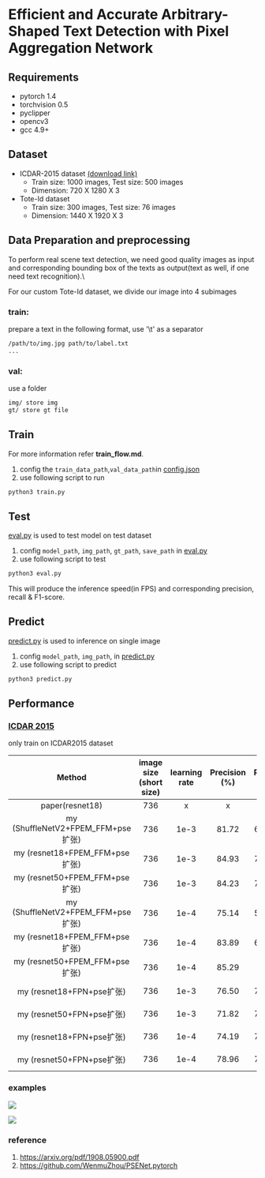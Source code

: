 # Efficient and Accurate Arbitrary-Shaped Text Detection with Pixel Aggregation Network

<!-- ![](imgs/paper/PAN.jpg) -->

## Requirements
* pytorch 1.4
* torchvision 0.5
* pyclipper
* opencv3
* gcc 4.9+

## Dataset 

- ICDAR-2015 dataset [(download link)](https://rrc.cvc.uab.es/?ch=4&com=downloads)
  - Train size: 1000 images, Test size: 500 images
  - Dimension: 720 X 1280 X 3
- Tote-Id dataset
  - Train size: 300 images, Test size: 76 images
  - Dimension:  1440 X 1920  X 3

## Data Preparation and preprocessing

To perform real scene text detection, we need good quality images as input and corresponding bounding box of the texts as output(text as well, if one need text recognition).\

For our custom Tote-Id dataset, we divide our image into 4 subimages 

### train: 
prepare a text in the following format, use '\t' as a separator
```bash
/path/to/img.jpg path/to/label.txt
...
```
### val:
use a folder
```bash
img/ store img
gt/ store gt file
```

## Train
For more information refer **train_flow.md**.
1. config the `train_data_path`,`val_data_path`in [config.json](config.json)
2. use following script to run
```sh
python3 train.py
```

## Test

[eval.py](eval.py) is used to test model on test dataset

1. config `model_path`, `img_path`, `gt_path`, `save_path` in [eval.py](eval.py)
2. use following script to test
```sh
python3 eval.py
```

This will produce the inference speed(in FPS) and corresponding precision, recall & F1-score.

## Predict 
[predict.py](predict.py) is used to inference on single image

1. config `model_path`, `img_path`, in [predict.py](predict.py)
2. use following script to predict
```sh
python3 predict.py
```


<h2 id="Performance">Performance</h2>

### [ICDAR 2015](http://rrc.cvc.uab.es/?ch=4)
only train on ICDAR2015 dataset

| Method                   | image size (short size) |learning rate | Precision (%) | Recall (%) | F-measure (%) | FPS |
|:--------------------------:|:-------:|:--------:|:--------:|:------------:|:---------------:|:-----:|
| paper(resnet18)  | 736 |x | x | x | 80.4 | 26.1 |
| my (ShuffleNetV2+FPEM_FFM+pse扩张)  |736 |1e-3| 81.72 | 66.73 | 73.47 | 24.71 (P100)|
| my (resnet18+FPEM_FFM+pse扩张)  |736 |1e-3| 84.93 | 74.09 | 79.14 | 21.31 (P100)|
| my (resnet50+FPEM_FFM+pse扩张)  |736 |1e-3| 84.23 | 76.12 | 79.96 | 14.22 (P100)|
| my (ShuffleNetV2+FPEM_FFM+pse扩张)  |736 |1e-4| 75.14 | 57.34 | 65.04 | 24.71 (P100)|
| my (resnet18+FPEM_FFM+pse扩张)  |736 |1e-4| 83.89 | 69.23 | 75.86 | 21.31 (P100)|
| my (resnet50+FPEM_FFM+pse扩张)  |736 |1e-4| 85.29 | 75.1 | 79.87 | 14.22 (P100)|
| my (resnet18+FPN+pse扩张)  | 736 |1e-3|  76.50 | 74.70 | 75.59 | 14.47 (P100)|
| my (resnet50+FPN+pse扩张)  | 736 |1e-3|  71.82 | 75.73 | 73.72 | 10.67 (P100)|
| my (resnet18+FPN+pse扩张)  | 736 |1e-4|  74.19 | 72.34 | 73.25 | 14.47 (P100)|
| my (resnet50+FPN+pse扩张)  | 736 |1e-4|  78.96 | 76.27 | 77.59 | 10.67 (P100)|

### examples

![](imgs/example/img_29.jpg)

![](imgs/example/img_75.jpg)


### reference
1. https://arxiv.org/pdf/1908.05900.pdf
2. https://github.com/WenmuZhou/PSENet.pytorch

